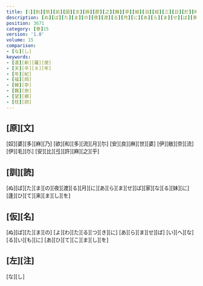 ```yaml
---
title: [（][到][筑][前][國][志][麻][郡][之][韓][亭][舶][泊][經][三][日][於][時][夜][月][之][光][皎][々][流][照][奄][對][此]<[華]>[旅][情][悽][噎][各][陳][心][緒][聊][以][裁][歌][六][首][）]
description: [ぬ][ば][た][ま][の][夜][渡][る][月][に][あ][ら][ま][せ][ば][家][な][る][妹][に][逢][ひ][て][来][ま][し][を]
position: 3671
category: [巻]15
version: '1.0'
volume: 15
comparison:
- [な][し]
keywords:
- [遣][新][羅][使]
- [天][平][８][年]
- [年][紀]
- [福][岡]
- [韓][亭]
- [羈][旅]
- [望][郷]
- [枕][詞]
---
```


## [原][文]

[奴][婆][多][麻][乃] [欲][和][多][流][月][尓] [安][良][麻][世][婆] [伊][敝][奈][流][伊][毛][尓] [安][比][弖][許][麻][之][乎]

## [訓][読]

[ぬ][ば][た][ま][の][夜][渡][る][月][に][あ][ら][ま][せ][ば][家][な][る][妹][に][逢][ひ][て][来][ま][し][を]

## [仮][名]

[ぬ][ば][た][ま][の] [よ][わ][た][る][つ][き][に] [あ][ら][ま][せ][ば] [い][へ][な][る][い][も][に] [あ][ひ][て][こ][ま][し][を]

## [左][注]

[な][し]
